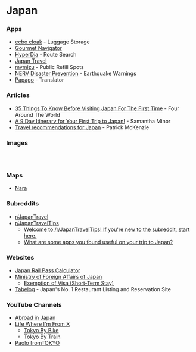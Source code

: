 # Japan

### Apps

* [ecbo cloak](https://cloak.ecbo.io/en) - Luggage Storage
* [Gourmet Navigator](https://play.google.com/store/apps/details?id=jp.co.gnavi.activity\&hl=en_US)
* [HyperDia](https://www.hyperdia.com/) - Route Search
* [Japan Travel](https://play.google.com/store/apps/details?id=com.navitime.inbound.walk)
* [mymizu](https://play.google.com/store/apps/details?id=co.mymizu.mymizu\&hl=en_GB) - Public Refill Spots
* [NERV Disaster Prevention](https://play.google.com/store/apps/details?id=app.nerv) - Earthquake Warnings
* [Papago](https://papago.naver.com/) - Translator

### Articles

* [35 Things To Know Before Visiting Japan For The First Time](https://fouraroundtheworld.com/things-to-know-before-visiting-japan/) - Four Around The World
* [A 9 Day Itinerary for Your First Trip to Japan!](https://www.samanthaminor.com/post/2019/05/31/a-9-day-itinerary-for-your-first-trip-to-japan) - Samantha Minor
* [Travel recommendations for Japan](https://www.kalzumeus.com/japan-recommendations/) - Patrick McKenzie

### Images

<figure><img src="https://i.pinimg.com/564x/b9/cd/da/b9cdda5f6cb28a96662cf97c85d17f3c.jpg" alt=""><figcaption></figcaption></figure>

<figure><img src="https://i.pinimg.com/564x/7c/42/5d/7c425d640354ed6849704da9e8c43753.jpg" alt=""><figcaption></figcaption></figure>

<figure><img src="https://i.pinimg.com/736x/21/ec/16/21ec16774ff91a4d07a4565fc90302c9.jpg" alt=""><figcaption></figcaption></figure>

### Maps

* [Nara](https://www.google.com/maps/d/u/0/viewer?mid=1nlU6I4YXqk_kpIead4gSmOT-jnTtYUU\&ll=34.65272545711532%2C135.7913266\&z=13)

### Subreddits

* [r/JapanTravel](https://www.reddit.com/r/JapanTravel/)
* [r/JapanTravelTips](https://www.reddit.com/r/JapanTravelTips/)
  * [Welcome to /r/JapanTravelTips! If you're new to the subreddit, start here.](https://www.reddit.com/r/JapanTravelTips/comments/19cfb5s/welcome_to_rjapantraveltips_if_youre_new_to_the/)
  * [What are some apps you found useful on your trip to Japan?](https://www.reddit.com/r/JapanTravelTips/comments/18116hz/what_are_some_apps_you_found_useful_on_your_trip/)

### Websites

* [Japan Rail Pass Calculator](https://www.japan-guide.com/railpass/)
* [Ministry of Foreign Affairs of Japan](https://www.mofa.go.jp/index.html)
  * [Exemption of Visa (Short-Term Stay)](https://www.mofa.go.jp/j_info/visit/visa/short/novisa.html)
* [Tabelog](https://tabelog.com/en/) - Japan's No. 1 Restaurant Listing and Reservation Site

### YouTube Channels

* [Abroad in Japan](https://www.youtube.com/@AbroadinJapan/videos)
* [Life Where I'm From X](https://www.youtube.com/@LifeWhereImFromX)
  * [Tokyo By Bike](https://www.youtube.com/watch?v=u0x8EAf4GSg)
  * [Tokyo By Train](https://www.youtube.com/watch?v=Y49VfddU-L4)
* [Paolo fromTOKYO](https://www.youtube.com/@PaolofromTOKYO/videos)
